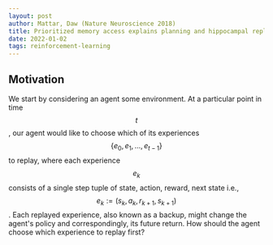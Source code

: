 ```yaml
---
layout: post
author: Mattar, Daw (Nature Neuroscience 2018)
title: Prioritized memory access explains planning and hippocampal replay
date: 2022-01-02
tags: reinforcement-learning 
---
```


## Motivation

We start by considering an agent some environment. At a particular point in time $$t$$, our agent would 
like to choose which of its experiences $$\{e_0, e_1, ..., e_{t-1} \}$$ to replay, where each experience
$$e_k$$ consists of a single step tuple of state, action, reward, next state i.e.,
$$ e_k := (s_k, a_k, r_{k+1}, s_{k+1})$$. Each replayed experience, also known as a backup, might change the
agent's policy and correspondingly, its future return. How should the agent choose which experience to replay
first?

